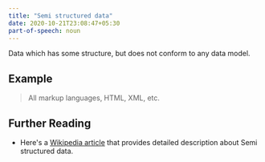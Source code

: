 ```yaml
---
title: "Semi structured data"
date: 2020-10-21T23:08:47+05:30
part-of-speech: noun
---
```


Data which has some structure, but does not conform to any data model.
## Example

> All markup languages, HTML, XML, etc.

## Further Reading
- Here's a [Wikipedia article](https://en.wikipedia.org/wiki/Semi-structured_data) that provides detailed description about Semi structured data.

